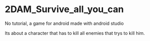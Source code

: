 # 2DAM_Survive_all_you_can
No tutorial, a game for android made with android studio

Its about a character that has to kill all enemies that trys to kill him.
